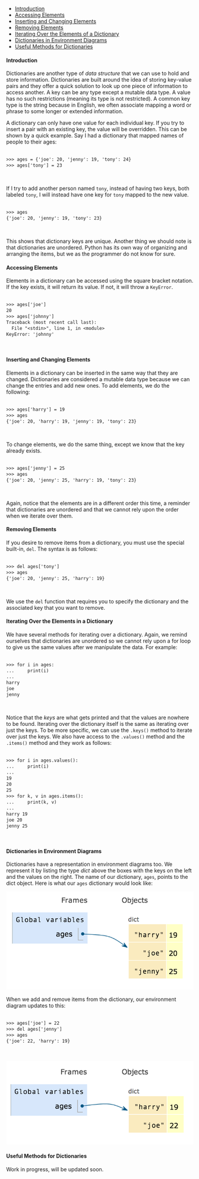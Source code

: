 - [Introduction](#introduction)
- [Accessing Elements](#accessing)
- [Inserting and Changing Elements](#changing)
- [Removing Elements](#removing)
- [Iterating Over the Elements of a Dictionary](#iterating)
- [Dictionaries in Environment Diagrams](#environments)
- [Useful Methods for Dictionaries](#extra)

<div id="introduction">
  <h4>Introduction</h4>
  <p>
    Dictionaries are another type of <i>data structure</i> that we can use to hold and store information. Dictionaries are built around the idea of storing key-value pairs and they offer a quick solution to look up one piece of information to access another. A key can be any type except a mutable data type. A value has no such restrictions (meaning its type is not restricted). A common key type is the string because in English, we often associate mapping a word or phrase to some longer or extended information.
  </p>
  
  <p>
    A dictionary can only have one value for each individual key. If you try to insert a pair with an existing key, the value will be overridden. This can be shown by a quick example. Say I had a dictionary that mapped names of people to their ages:
  </p>
  
  <pre>
    <code class="prettyprint">
>>> ages = {'joe': 20, 'jenny': 19, 'tony': 24}
>>> ages['tony'] = 23
    </code>
  </pre>
  
  <p>
    If I try to add another person named <code>tony</code>, instead of having two keys, both labeled <code>tony</code>, I will instead have one key for <code>tony</code> mapped to the new value.
  </p>
  
  <pre>
    <code class="prettyprint">
>>> ages
{'joe': 20, 'jenny': 19, 'tony': 23}
    </code>
  </pre>
  
  <p>
    This shows that dictionary keys are unique. Another thing we should note is that dictionaries are unordered. Python has its own way of organizing and arranging the items, but we as the programmer do not know for sure.
  </p>
</div>

<div id="accessing">
  <h4>Accessing Elements</h4>
  <p>
    Elements in a dictionary can be accessed using the square bracket notation. If the key exists, it will return its value. If not, it will throw a <code>KeyError</code>.
  </p>
  
  <pre>
    <code class="prettyprint">
>>> ages['joe']
20
>>> ages['johnny']
Traceback (most recent call last):
  File "&lt;stdin&gt;", line 1, in &lt;module&gt;
KeyError: 'johnny'
    </code>
  </pre>
</div>

<div id="changing">
  <h4>Inserting and Changing Elements</h4>
  <p>
    Elements in a dictionary can be inserted in the same way that they are changed. Dictionaries are considered a mutable data type because we can change the entries and add new ones. To add elements, we do the following:
  </p>
  
  <pre>
    <code class="prettyprint">
>>> ages['harry'] = 19
>>> ages
{'joe': 20, 'harry': 19, 'jenny': 19, 'tony': 23}  
    </code>
  </pre>
  
  <p>
    To change elements, we do the same thing, except we know that the key already exists.
  </p>
  
  <pre>
    <code class="prettyprint">
>>> ages['jenny'] = 25
>>> ages
{'joe': 20, 'jenny': 25, 'harry': 19, 'tony': 23}
    </code>
  </pre>
  
  <p>
    Again, notice that the elements are in a different order this time, a reminder that dictionaries are unordered and that we cannot rely upon the order when we iterate over them.
  </p>
</div>

<div id="removing">
  <h4>Removing Elements</h4>
  <p>
    If you desire to remove items from a dictionary, you must use the special built-in, <code>del</code>. The syntax is as follows:
  </p>
  
  <pre>
    <code class="prettyprint">
>>> del ages['tony']
>>> ages
{'joe': 20, 'jenny': 25, 'harry': 19}
    </code>
  </pre>
  
  <p>
    We use the <code>del</code> function that requires you to specify the dictionary and the associated key that you want to remove.
  </p>
</div>

<div id="iterating">
  <h4>Iterating Over the Elements in a Dictionary</h4>
  <p>
    We have several methods for iterating over a dictionary. Again, we remind ourselves that dictionaries are unordered so we cannot rely upon a for loop to give us the same values after we manipulate the data. For example:
  </p>
  
  <pre>
    <code class="prettyprint">
>>> for i in ages:
...     print(i)
...
harry
joe
jenny
    </code>
  </pre>
  
  <p>
    Notice that the <i>keys</i> are what gets printed and that the values are nowhere to be found. Iterating over the dictionary itself is the same as iterating over just the keys. To be more specific, we can use the <code>.keys()</code> method to iterate over just the keys. We also have access to the <code>.values()</code> method and the <code>.items()</code> method and they work as follows:
  </p>
  
  <pre>
    <code class="prettyprint">
>>> for i in ages.values():
...     print(i)
...
19
20
25
>>> for k, v in ages.items():
...     print(k, v)
...
harry 19
joe 20
jenny 25
    </code>
  </pre>
</div>

<div id="environments">
  <h4>Dictionaries in Environment Diagrams</h4>
  
  <p>
    Dictionaries have a representation in environment diagrams too. We represent it by listing the type <i>dict</i> above the boxes with the keys on the left and the values on the right. The name of our dictionary, <code>ages</code>, points to the dict object. Here is what our <code>ages</code> dictionary would look like:
  </p>
  <p>
    <img src="/public/images/dictionaries/environment_diagram_01.png">    
  </p>
  <p>
    When we add and remove items from the dictionary, our environment diagram updates to this:
  </p>
  
  <pre>
    <code class="prettyprint">
>>> ages['joe'] = 22
>>> del ages['jenny']
>>> ages
{'joe': 22, 'harry': 19}
    </code>
  </pre>
  
  <p>
    <img src="/public/images/dictionaries/environment_diagram_02.png">    
  </p>
</div>

<div id="extra">
  <h4>Useful Methods for Dictionaries</h4>
  
  <p>
    Work in progress, will be updated soon.
  </p>
</div>